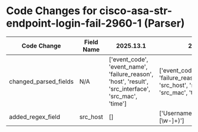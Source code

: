 # Code Changes for cisco-asa-str-endpoint-login-fail-2960-1 (Parser)

| Code Change | Field Name | 2025.13.1 | 2025.14.1 |
|-------------|------------|-----------|------------|
| changed_parsed_fields | N/A | ['event_code', 'event_name', 'failure_reason', 'host', 'result', 'src_interface', 'src_mac', 'time'] | ['event_code', 'event_name', 'failure_reason', 'host', 'result', 'src_host', 'src_interface', 'src_mac', 'time'] |
| added_regex_field | src_host | [] | ['Username:\s*host\/({src_host}[\w\-]+)'] |
